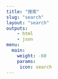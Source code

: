 ```yaml
---
title: "搜索"
slug: "search"
layout: "search"
outputs:
    - html
    - json
menu:
  main:
    weight: -60
    params: 
     icon: search
---
```


